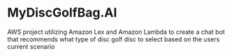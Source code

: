 # MyDiscGolfBag.AI
AWS project utilizing Amazon Lex and Amazon Lambda to create a chat bot that recommends what type of disc golf disc to select based on the users current scenario
